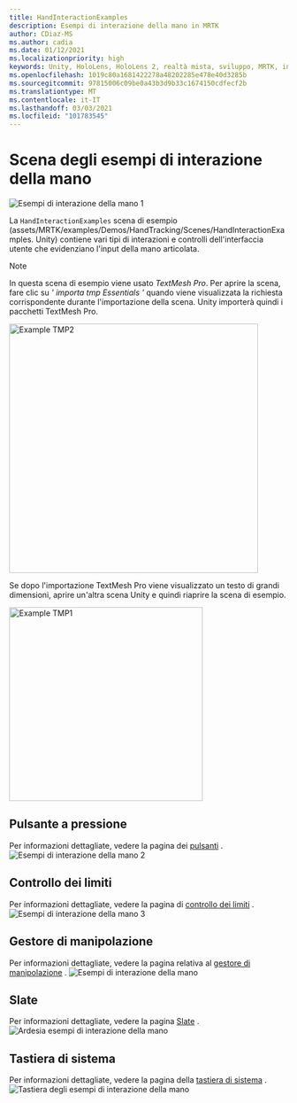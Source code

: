 ```yaml
---
title: HandInteractionExamples
description: Esempi di interazione della mano in MRTK
author: CDiaz-MS
ms.author: cadia
ms.date: 01/12/2021
ms.localizationpriority: high
keywords: Unity, HoloLens, HoloLens 2, realtà mista, sviluppo, MRTK, interazioni Hand, controllo dei limiti, pulsanti stampabili,
ms.openlocfilehash: 1019c80a1681422278a48202285e478e40d3285b
ms.sourcegitcommit: 97815006c09be0a43b3d9b33c1674150cdfecf2b
ms.translationtype: MT
ms.contentlocale: it-IT
ms.lasthandoff: 03/03/2021
ms.locfileid: "101783545"
---
```

# <a name="hand-interaction-examples-scene"></a>Scena degli esempi di interazione della mano

![Esempi di interazione della mano 1](../images/MRTK_Examples.png)

La `HandInteractionExamples` scena di esempio (assets/MRTK/examples/Demos/HandTracking/Scenes/HandInteractionExamples. Unity) contiene vari tipi di interazioni e controlli dell'interfaccia utente che evidenziano l'input della mano articolata.

> [!NOTE]
> In questa scena di esempio viene usato *TextMesh Pro*. Per aprire la scena, fare clic su *' importa tmp Essentials '* quando viene visualizzata la richiesta corrispondente durante l'importazione della scena. Unity importerà quindi i pacchetti TextMesh Pro.

<img src="../images/hand-interaction-examples/MRTK_Examples_TMP2.png" width="450" alt="Example TMP2">

Se dopo l'importazione TextMesh Pro viene visualizzato un testo di grandi dimensioni, aprire un'altra scena Unity e quindi riaprire la scena di esempio.

<img src="../images/hand-interaction-examples/MRTK_Examples_TMP1.png" width="350" alt="Example TMP1">

## <a name="pressable-button"></a>Pulsante a pressione

Per informazioni dettagliate, vedere la pagina dei [pulsanti](../ux-building-blocks/button.md) .
![Esempi di interazione della mano 2](../images/hand-interaction-examples/MRTK_Examples_PressTouch.png)

## <a name="bounds-control"></a>Controllo dei limiti

Per informazioni dettagliate, vedere la pagina di [controllo dei limiti](../ux-building-blocks/bounds-control.md) .
![Esempi di interazione della mano 3](../images/hand-interaction-examples/MRTK_Examples_BoundingBox.png)

## <a name="manipulation-handler"></a>Gestore di manipolazione

Per informazioni dettagliate, vedere la pagina relativa al [gestore di manipolazione](../ux-building-blocks/manipulation-handler.md) .
![Esempi di interazione della mano](../images/hand-interaction-examples/MRTK_Examples_Manipulation.png)

## <a name="slate"></a>Slate

Per informazioni dettagliate, vedere la pagina [Slate](../ux-building-blocks/slate.md) .
![Ardesia esempi di interazione della mano](../images/hand-interaction-examples/MRTK_Examples_Slate.png)

## <a name="system-keyboard"></a>Tastiera di sistema

Per informazioni dettagliate, vedere la pagina della [tastiera di sistema](../ux-building-blocks/system-keyboard.md) .
![Tastiera degli esempi di interazione della mano](../images/hand-interaction-examples/MRTK_Examples_Keyboard.png)
